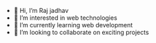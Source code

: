 - 👋 Hi, I’m Raj jadhav 
- 👀 I’m interested in web technologies 
- 🌱 I’m currently learning web development 
- 💞️ I’m looking to collaborate on exciting projects 


<!---
Rajjadhav1710/Rajjadhav1710 is a ✨ special ✨ repository because its `README.md` (this file) appears on your GitHub profile.
You can click the Preview link to take a look at your changes.
--->
